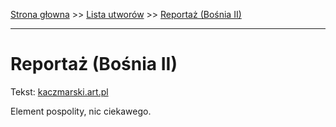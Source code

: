 [Strona głowna](../index.md) >> [Lista utworów](../list.md) >> [Reportaż (Bośnia II)](513.md)

---

# Reportaż (Bośnia II)

Tekst: [kaczmarski.art.pl](https://www.kaczmarski.art.pl/tworczosc/wiersze/reportaz-bosnia-ii/)

Element pospolity, nic ciekawego.